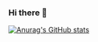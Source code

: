 ### Hi there 👋

[![Anurag's GitHub stats](https://github-readme-stats.vercel.app/api?username=Rassska&show_icons=true&theme=tokyonight)
](https://github.com/anuraghazra/github-readme-stats)

